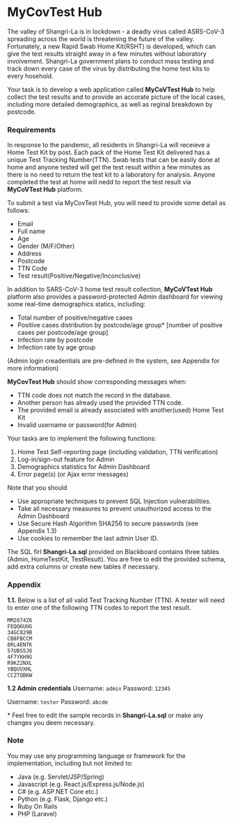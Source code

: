 # MyCovTest Hub

The valley of Shangri-La is in lockdown - a deadly virus called ASRS-CoV-3 spreading across the world is threatening the future of the valley. Fortunately, a new Rapid Swab Home Kit(RSHT) is developed, which can give the test results straight away in a few minutes without laboratory involvement. Shangri-La government plans to conduct mass testing and track down every case of the virus by distributing the home test kits to every hosehold.

Your task is to develop a web application called **MyCoVTest Hub** to help collect the test results and to provide an accorate picture of the local cases, including more detailed demographics, as well as reginal breakdown by postcode.

### Requirements

In response to the pandemic, all residents in Shangri-La will receieve a Home Test Kit by post. Each pack of the Home Test Kit delivered has a unique Test Tracking Number(TTN). Swab tests that can be easily done at home and anyone tested will get the test result within a few minutes as there is no need to return the test kit to a laboratory for analysis. Anyone completed the test at home will nedd to report the test result via **MyCoVTest Hub** platform.

To submit a test via MyCovTest Hub, you will need to provide some detail as follows:
* Email
* Full name
* Age
* Gender (M/F/Other)
* Address
* Postcode
* TTN Code
* Test result(Positive/Negative/Inconclusive)

In addition to SARS-CoV-3 home test result collection, **MyCoVTest Hub** platform also provides a password-protected Admin dashboard for viewing some real-time demographics statics, including:
* Total number of positive/negative cases
* Positive cases distribution by postcode/age group* [number of positive cases per postcode/age group]
* Infection rate by postcode
* Infection rate by age group

(Admin login creadentials are pre-defined in the system, see Appendix for more information)

**MyCovTest Hub** should show corresponding messages when:
* TTN code does not match the record in the database.
* Another person has already used the provided TTN code.
* The provided email is already associated with another(used) Home Test Kit
* Invalid username or password(for Admin)

Your tasks are to implement the following functions:
1. Home Test Self-reporting page (including validation, TTN verification)
2. Log-in/sign-out feature for Admin
3. Demographics statistics for Admin Dashboard
4. Error page(s) (or Ajax error messages)

Note that you should
* Use appropriate techniques to prevent SQL Injection vulnerabilities.
* Take all necessary measures to prevent unauthorized access to the Admin Dashboard
* Use Secure Hash Algorithm SHA256 to secure passwords (see Appendix 1.3)
* Use cookies to remember the last admin User ID.

The SQL firl **Shangri-La.sql** provided on Blackboard contains three tables (Admin, HomeTestKit, TestResult). You are free to edit the provided schema, add extra columns or create new tables if necessary.

### Appendix

**1.1.** Below is a list of all valid Test Tracking Number (TTN). A tester will need to enter one of the following TTN codes to report the test result.

```
MM2874Z6
FEQQ6UUG
34GC829B
CB8FBCCM
8RL4ENTK
57UBS5J6
4F7YKH9G
R9KZ2NXL
YBQUVXHL
CCZTQBKW
```

**1.2 Admin credentials**
Username: `admin`
Password: `12345`

Username: `tester`
Password: `abcde`

\* Feel free to edit the sample records in **Shangri-La.sql** or make any changes you deem necessary.

### Note
You may use any programming language or framework for the implementation, including but not limited to:

* Java (e.g. Servlet/JSP/Spring)
* Javascript (e.g. React.js/Express.js/Node.js)
* C# (e.g. ASP.NET Core etc.)
* Python (e.g. Flask, Django etc.)
* Ruby On Rails
* PHP (Laravel)